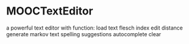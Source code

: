 # MOOCTextEditor

a powerful text editor with function:
  load text
  flesch index
  edit distance
  generate markov text
  spelling suggestions
  autocomplete
  clear
